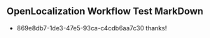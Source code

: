 ## OpenLocalization Workflow Test MarkDown
* 869e8db7-1de3-47e5-93ca-c4cdb6aa7c30 thanks!

<!--HONumber=Jul16_HO2-->


